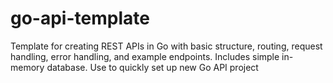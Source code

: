 # go-api-template
Template for creating REST APIs in Go with basic structure, routing, request handling, error handling, and example endpoints. Includes simple in-memory database. Use to quickly set up new Go API project
